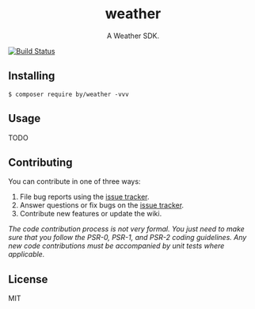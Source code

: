 <h1 align="center"> weather </h1>

<p align="center"> A Weather SDK.</p>

[![Build Status](https://travis-ci.org/bennypeng/weather.svg?branch=master)](https://travis-ci.org/bennypeng/weather)
## Installing

```shell
$ composer require by/weather -vvv
```

## Usage

TODO

## Contributing

You can contribute in one of three ways:

1. File bug reports using the [issue tracker](https://github.com/by/weather/issues).
2. Answer questions or fix bugs on the [issue tracker](https://github.com/by/weather/issues).
3. Contribute new features or update the wiki.

_The code contribution process is not very formal. You just need to make sure that you follow the PSR-0, PSR-1, and PSR-2 coding guidelines. Any new code contributions must be accompanied by unit tests where applicable._

## License

MIT
